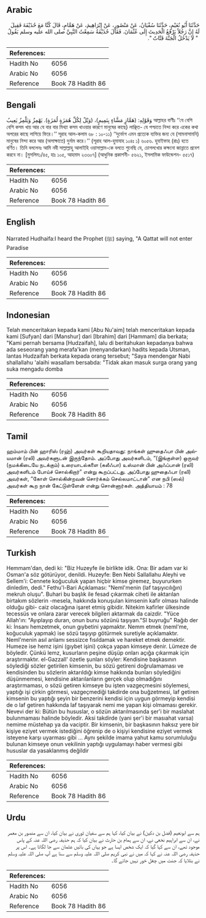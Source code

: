 ## Arabic


<div dir="rtl" lang="ar" style={{fontSize:'larger',backgroundColor:'#f8f9fa',padding:20}}>
حَدَّثَنَا أَبُو نُعَيْمٍ، حَدَّثَنَا سُفْيَانُ، عَنْ مَنْصُورٍ، عَنْ إِبْرَاهِيمَ، عَنْ هَمَّامٍ، قَالَ كُنَّا مَعَ حُذَيْفَةَ فَقِيلَ لَهُ إِنَّ رَجُلاً يَرْفَعُ الْحَدِيثَ إِلَى عُثْمَانَ‏.‏ فَقَالَ حُذَيْفَةُ سَمِعْتُ النَّبِيَّ صلى الله عليه وسلم يَقُولُ ‏ "‏ لاَ يَدْخُلُ الْجَنَّةَ قَتَّاتٌ ‏"‏‏.‏
</div>
<div style={{backgroundColor:'#f8f9fa',padding:20, marginBottom: 10}}><table> <thead> <tr> <th>References:</th> <th></th> </tr> </thead> <tbody><tr><td>Hadith No</td><td>6056</td></tr><tr><td>Arabic No</td><td>6056</td></tr><tr><td>Reference</td><td>Book 78 Hadith 86</td></tr></tbody></table></div>

## Bengali


<div dir="ltr" lang="bn" style={{fontSize:'larger',backgroundColor:'#f8f9fa',padding:20}}>
وَقَوْلِهِ: (هَمَّازٍ مَشَّاءٍ بِنَمِيمٍ)، (وَيْلٌ لِكُلِّ هُمَزَةٍ لُمَزَةٍ). يَهْمِزُ وَيَلْمِزُ يَعِيبُ আল্লাহর বাণীঃ ‘‘যে বেশি বেশি কসম খায় আর যে বার বার মিথ্যা কসম খাওয়ার কারণে মানুষের কাছে) লাঞ্ছিত- যে পশ্চাতে নিন্দা করে একের কথা অপরের কাছে লাগিয়ে ফিরে।’’ সূরাহ আল-কলাম ৬৮ : ১০-১১) ‘‘দুর্ভোগ এমন প্রত্যেক ব্যক্তির জন্য যে (সামনাসামনি) মানুষের নিন্দা করে আর (অসাক্ষাতে) দুর্নাম করে।’’ (সূরাহ আল-হুমাযাহ ১০৪ঃ ১) ৬০৫৬. হুযাইফাহ (রাঃ) হতে বর্ণিত। তিনি বললেনঃ আমি নবী সাল্লাল্লাহু আলাইহি ওয়াসাল্লাম-কে বলতে শুনেছি যে, চোগলখোর কক্ষনো জান্নাতে প্রবেশ করবে না। [মুসলিম১/৪৫, হাঃ ১০৫, আহমাদ ২৩৩০৭] (আধুনিক প্রকাশনী- ৫৬২১, ইসলামিক ফাউন্ডেশন- ৫৫১৭)
</div>
<div style={{backgroundColor:'#f8f9fa',padding:20, marginBottom: 10}}><table> <thead> <tr> <th>References:</th> <th></th> </tr> </thead> <tbody><tr><td>Hadith No</td><td>6056</td></tr><tr><td>Arabic No</td><td>6056</td></tr><tr><td>Reference</td><td>Book 78 Hadith 86</td></tr></tbody></table></div>

## English


<div dir="ltr" lang="en" style={{fontSize:'larger',backgroundColor:'#f8f9fa',padding:20}}>
Narrated Hudhaifa:I heard the Prophet (ﷺ) saying, "A Qattat will not enter Paradise
</div>
<div style={{backgroundColor:'#f8f9fa',padding:20, marginBottom: 10}}><table> <thead> <tr> <th>References:</th> <th></th> </tr> </thead> <tbody><tr><td>Hadith No</td><td>6056</td></tr><tr><td>Arabic No</td><td>6056</td></tr><tr><td>Reference</td><td>Book 78 Hadith 86</td></tr></tbody></table></div>

## Indonesian


<div dir="ltr" lang="id" style={{fontSize:'larger',backgroundColor:'#f8f9fa',padding:20}}>
Telah menceritakan kepada kami [Abu Nu'aim] telah menceritakan kepada kami [Sufyan] dari [Manshur] dari [Ibrahim] dari [Hammam] dia berkata; "Kami pernah bersama [Hudzaifah], lalu di beritahukan kepadanya bahwa ada seseorang yang merafa'kan (menyandarkan) hadits kepada Utsman, lantas Hudzaifah berkata kepada orang tersebut; "Saya mendengar Nabi shallallahu 'alaihi wasallam bersabda: "Tidak akan masuk surga orang yang suka mengadu domba
</div>
<div style={{backgroundColor:'#f8f9fa',padding:20, marginBottom: 10}}><table> <thead> <tr> <th>References:</th> <th></th> </tr> </thead> <tbody><tr><td>Hadith No</td><td>6056</td></tr><tr><td>Arabic No</td><td>6056</td></tr><tr><td>Reference</td><td>Book 78 Hadith 86</td></tr></tbody></table></div>

## Tamil


<div dir="ltr" lang="ta" style={{fontSize:'larger',backgroundColor:'#f8f9fa',padding:20}}>
ஹம்மாம் பின் ஹாரிஸ் (ரஹ்) அவர்கள் கூறியதாவது: நாங்கள் ஹுதைஃபா பின் அல்யமான் (ரலி) அவர்களுடன் இருந்தோம். அப்போது அவர்களிடம், “(இங்குள்ள) ஒருவர் (நமக்கிடையே நடக்கும்) உரையாடல்களை (கலீஃபா) உஸ்மான் பின் அஃப்பான் (ரலி) அவர்களிடம் போய்ச் சொல்கிறார்” என்று கூறப்பட்டது. அப்போது ஹுதைஃபா (ரலி) அவர்கள், “கோள் சொல்கின்றவன் சொர்க்கம் செல்லமாட்டான்” என நபி (ஸல்) அவர்கள் கூற நான் கேட்டுள்ளேன் என்று சொன்னார்கள். அத்தியாயம் : 78
</div>
<div style={{backgroundColor:'#f8f9fa',padding:20, marginBottom: 10}}><table> <thead> <tr> <th>References:</th> <th></th> </tr> </thead> <tbody><tr><td>Hadith No</td><td>6056</td></tr><tr><td>Arabic No</td><td>6056</td></tr><tr><td>Reference</td><td>Book 78 Hadith 86</td></tr></tbody></table></div>

## Turkish


<div dir="ltr" lang="tr" style={{fontSize:'larger',backgroundColor:'#f8f9fa',padding:20}}>
Hemmam'dan, dedi ki: "Biz Huzeyfe ile birlikte idik. Ona: Bir adam var ki Osman'a söz götürüyor, denildi. Huzeyfe: Ben Nebi Sallallahu Aleyhi ve Sellem'i: Cennete koğuculuk yapan hiçbir kimse giremez, buyururken dinledim, dedi." Fethu'l-Bari Açıklaması: "Neml'menin (laf taşıyıcılığın) mekruh oluşu". Buhari bu başlık ile fesad çıkarmak ciheti ile aktarılan birtakım sözlerin -mesela, hakkında konuşulan kimsenin kafir olması halinde olduğu gibi- caiz olacağına işaret etmiş gibidir. Nitekim kafirler ülkesinde tecessüs ve onlara zarar verecek bilgileri aktarmak da caizdir. "Yüce Allah'ın: "Ayıplayıp duran, onun bunu sözünü taşıyan."Sl buyruğu" Rağıb der ki: İnsanı hemzetmek, onun gıybetini yapmaktır. Nemm etmek (neml'me, koğuculuk yapmak) ise sözü taşıyıp götürmek suretiyle açıklamaktır. Neml'menin asıl anlamı sessizce fısıldamak ve hareket etmek demektir. Humeze ise hemz işini (gıybet işini) çokça yapan kimseye denir. Lümeze de böyledir. Çünkü lemz, kusurların peşine düşüp onları açığa çıkarmak için araştırmaktır. el-Gazzall' özetle şunları söyler: Kendisine başkasının söylediği sözler getirilen kimsenin, bu sözü getireni doğrulamaması ve kendisinden bu sözlerin aktarıldığı kimse hakkında bunları söylediğini düşünmemesi, kendisine aktarılanların gerçek olup olmadığını araştırmaması, o sözü getiren kimseye bu işten vazgeçmesini söylemesi, yaptığı işi çirkin görmesi, vazgeçmediği takdirde ona buğzetmesi, laf getiren kimsenin bu yaptığı şeyin bir benzerini kendisi için uygun görmeyip kendisi de o laf getiren hakkında laf taşıyarak nemi me yapan kişi olmaması gerekir. Nevevi der ki: Bütün bu hususlar, o sözün aktarılmasında şer'i bir masIahat bulunmaması halinde böyledir. Aksi takdirde (yani şer'i bir masıahat varsa) nemime müstehap ya da vaciptir. Bir kimsenin, bir başkasının haksız yere bir kişiye eziyet vermek istediğini öğrenip de o kişiyi kendisine eziyet vermek isteyene karşı uyarması gibi ... Aynı şekilde imama yahut kamu sorumluluğu bulunan kimseye onun vekilinin yaptığı uygulamayı haber vermesi gibi hususlar da yasaklanmış değildir
</div>
<div style={{backgroundColor:'#f8f9fa',padding:20, marginBottom: 10}}><table> <thead> <tr> <th>References:</th> <th></th> </tr> </thead> <tbody><tr><td>Hadith No</td><td>6056</td></tr><tr><td>Arabic No</td><td>6056</td></tr><tr><td>Reference</td><td>Book 78 Hadith 86</td></tr></tbody></table></div>

## Urdu


<div dir="rtl" lang="ur" style={{fontSize:'larger',backgroundColor:'#f8f9fa',padding:20}}>
ہم سے ابونعیم (فضل بن دکین) نے بیان کیا، کہا ہم سے سفیان ثوری نے بیان کیا، ان سے منصور بن معمر نے، ان سے ابراہیم نخعی نے، ان سے ہمام بن حارث نے بیان کیا کہ ہم حذیفہ رضی اللہ عنہ کے پاس موجود تھے، ان سے کہا گیا کہ ایک شخص ایسا ہے جو یہاں کی باتیں عثمان سے جا لگاتا ہے۔ اس پر حذیفہ رضی اللہ عنہ نے کہا کہ میں نے نبی کریم صلی اللہ علیہ وسلم سے سنا ہے آپ صلی اللہ علیہ وسلم نے بتلایا کہ جنت میں چغل خور نہیں جائے گا۔
</div>
<div style={{backgroundColor:'#f8f9fa',padding:20, marginBottom: 10}}><table> <thead> <tr> <th>References:</th> <th></th> </tr> </thead> <tbody><tr><td>Hadith No</td><td>6056</td></tr><tr><td>Arabic No</td><td>6056</td></tr><tr><td>Reference</td><td>Book 78 Hadith 86</td></tr></tbody></table></div>